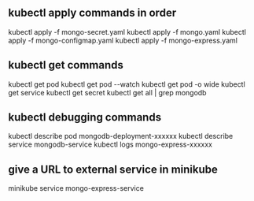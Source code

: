 kubectl apply commands in order
----------------------------------
kubectl apply -f mongo-secret.yaml
kubectl apply -f mongo.yaml
kubectl apply -f mongo-configmap.yaml 
kubectl apply -f mongo-express.yaml


kubectl get commands
---------------------
kubectl get pod
kubectl get pod --watch
kubectl get pod -o wide
kubectl get service
kubectl get secret
kubectl get all | grep mongodb


kubectl debugging commands
--------------------------
kubectl describe pod mongodb-deployment-xxxxxx
kubectl describe service mongodb-service
kubectl logs mongo-express-xxxxxx


give a URL to external service in minikube
------------------------------------------
minikube service mongo-express-service


